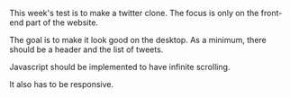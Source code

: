 This week's test is to make a twitter clone. The focus is only on the front-end part of the website. 

The goal is to make it look good on the desktop. As a minimum, there should be a header and the list of tweets.

Javascript should be implemented to have infinite scrolling.

It also has to be responsive.